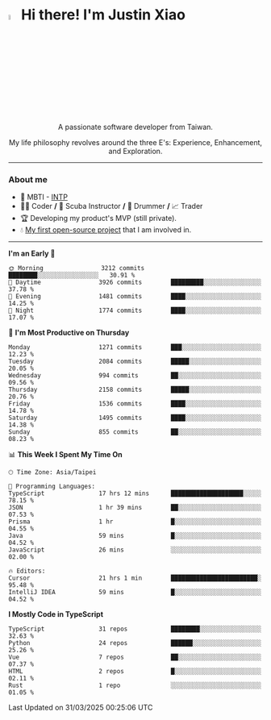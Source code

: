 # <img src="https://media.giphy.com/media/hvRJCLFzcasrR4ia7z/giphy.gif" width="5%">Hi there! I'm Justin Xiao
<p align="center">A passionate software developer from Taiwan.  </p>
<p align="center">My life philosophy revolves around the three E's: Experience, Enhancement, and Exploration.</p>

---
### About me
- 👀 MBTI - [INTP](https://www.16personalities.com/intp-personality)
- 👨‍💻 Coder **/** 🤿 Scuba Instructor **/** 🥁 Drummer **/** 📈 Trader
- 🏆 Developing my product's MVP (still private).
- 💧 [My first open-source project](https://github.com/Game-as-a-Service/Game-Lobby-Web) that I am involved in.

---
<!--START_SECTION:waka-->
**I'm an Early 🐤** 

```text
🌞 Morning                3212 commits        ████████░░░░░░░░░░░░░░░░░   30.91 % 
🌆 Daytime                3926 commits        █████████░░░░░░░░░░░░░░░░   37.78 % 
🌃 Evening                1481 commits        ████░░░░░░░░░░░░░░░░░░░░░   14.25 % 
🌙 Night                  1774 commits        ████░░░░░░░░░░░░░░░░░░░░░   17.07 % 
```
📅 **I'm Most Productive on Thursday** 

```text
Monday                   1271 commits        ███░░░░░░░░░░░░░░░░░░░░░░   12.23 % 
Tuesday                  2084 commits        █████░░░░░░░░░░░░░░░░░░░░   20.05 % 
Wednesday                994 commits         ██░░░░░░░░░░░░░░░░░░░░░░░   09.56 % 
Thursday                 2158 commits        █████░░░░░░░░░░░░░░░░░░░░   20.76 % 
Friday                   1536 commits        ████░░░░░░░░░░░░░░░░░░░░░   14.78 % 
Saturday                 1495 commits        ████░░░░░░░░░░░░░░░░░░░░░   14.38 % 
Sunday                   855 commits         ██░░░░░░░░░░░░░░░░░░░░░░░   08.23 % 
```


📊 **This Week I Spent My Time On** 

```text
🕑︎ Time Zone: Asia/Taipei

💬 Programming Languages: 
TypeScript               17 hrs 12 mins      ████████████████████░░░░░   78.15 % 
JSON                     1 hr 39 mins        ██░░░░░░░░░░░░░░░░░░░░░░░   07.53 % 
Prisma                   1 hr                █░░░░░░░░░░░░░░░░░░░░░░░░   04.55 % 
Java                     59 mins             █░░░░░░░░░░░░░░░░░░░░░░░░   04.52 % 
JavaScript               26 mins             ░░░░░░░░░░░░░░░░░░░░░░░░░   02.00 % 

🔥 Editors: 
Cursor                   21 hrs 1 min        ████████████████████████░   95.48 % 
IntelliJ IDEA            59 mins             █░░░░░░░░░░░░░░░░░░░░░░░░   04.52 % 
```

**I Mostly Code in TypeScript** 

```text
TypeScript               31 repos            ████████░░░░░░░░░░░░░░░░░   32.63 % 
Python                   24 repos            ██████░░░░░░░░░░░░░░░░░░░   25.26 % 
Vue                      7 repos             ██░░░░░░░░░░░░░░░░░░░░░░░   07.37 % 
HTML                     2 repos             █░░░░░░░░░░░░░░░░░░░░░░░░   02.11 % 
Rust                     1 repo              ░░░░░░░░░░░░░░░░░░░░░░░░░   01.05 % 
```




 Last Updated on 31/03/2025 00:25:06 UTC
<!--END_SECTION:waka-->
